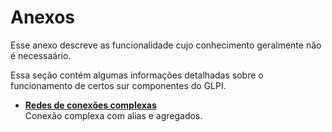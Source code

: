 Anexos
=======

Esse anexo descreve as funcionalidade cujo conhecimento geralmente não é necessaário.

Essa seção contém algumas informações detalhadas sobre o funcionamento de certos sur componentes do GLPI.

-   **[Redes de conexões complexas](../glpi/appendice/image_complexas_redes.html)**\
     Conexão complexa com alias e agregados.

